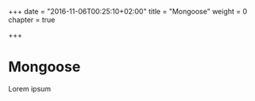 +++
date = "2016-11-06T00:25:10+02:00"
title = "Mongoose"
weight = 0
chapter = true

+++

# Mongoose

Lorem ipsum
